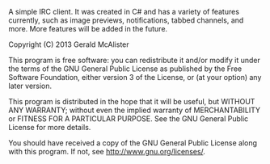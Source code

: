 A simple IRC client.  It was created in C# and has a variety of
features currently, such as image previews, notifications, tabbed
channels, and more.  More features will be added in the future.

Copyright (C) 2013 Gerald McAlister

This program is free software: you can redistribute it and/or modify
it under the terms of the GNU General Public License as published by
the Free Software Foundation, either version 3 of the License, or
(at your option) any later version.

This program is distributed in the hope that it will be useful,
but WITHOUT ANY WARRANTY; without even the implied warranty of
MERCHANTABILITY or FITNESS FOR A PARTICULAR PURPOSE.  See the
GNU General Public License for more details.

You should have received a copy of the GNU General Public License
along with this program.  If not, see <http://www.gnu.org/licenses/>.
